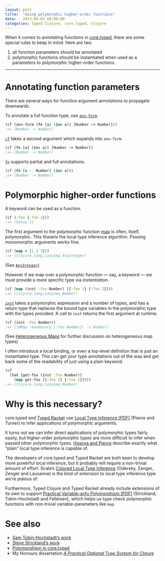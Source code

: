 ```yaml
---
layout: post
title:  "Using polymorphic higher-order functions"
date:   2013-09-03 00:00:00
categories: Typed Clojure, core.typed, Clojure
---
```


When it comes to annotating functions in [core.typed](https://github.com/clojure/core.typed), there are
some special rules to keep in mind.
Here are two.

1. all function parameters should be annotated
2. polymorphic functions should be instantiated when used
  as a parameters to polymorphic higher-order functions.

<hr/>

# Annotating function parameters

There are several ways for function argument annotations to propagate
downwards.

To annotate a full function type, use [`ann-form`](http://clojure.github.io/core.typed/#clojure.core.typed/ann-form).

```clojure
(cf (ann-form (fn [a] (inc a)) [Number -> Number]))
;=> [Number -> Number]
```

[`cf`](http://clojure.github.io/core.typed/#clojure.core.typed/cf) takes a second argument which expands
into `ann-form`.

```clojure
(cf (fn [a] (inc a)) [Number -> Number])
;=> [Number -> Number]
```

[`fn`](http://clojure.github.io/core.typed/#clojure.core.typed/fn) supports partial and full
annotations.

```clojure
(cf (fn [a :- Number] (inc a)))
;=> [Number -> Number]
```

</hr>

# Polymorphic higher-order functions

A keyword can be used as a function.

```clojure
(cf (:foo {:foo 1}))
;=> (Value 1)
```

The first argument to the polymorphic function [map](https://github.com/clojure/core.typed/blob/57da1175037dfd61c96c711165ea318db65f46c0/src/main/clojure/clojure/core/typed/base_env.clj#L1002) is often, itself, polymorphic.
This thwarts the local type inference algorithm.
Passing monomorphic arguments works fine.

```clojure
(cf (map + [1 2 3]))
;=> (clojure.lang.LazySeq AnyInteger)
```

(See [`AnyInteger`](http://clojure.github.io/core.typed/#clojure.core.typed/AnyInteger)).

However if we map over a polymorphic function &mdash; say, a keyword &mdash; we must
provide a more specific type via _instantiation_.

```clojure
(cf (map (inst :foo Number) [{:foo 1} {:foo 2}]))
;=> (clojure.lang.LazySeq Number)
```

[`inst`](http://clojure.github.io/core.typed/#clojure.core.typed/inst) takes a polymorphic
expression and a number of types, and has a return type that replaces the bound type variables
in the polymorphic type with the types provided.
A call to `inst` returns the first argument at runtime.

```clojure
(cf (inst :foo Number))
;=> [(HMap :mandatory {:foo Number}) -> Number]
```

(See [Heterogeneous Maps](https://github.com/clojure/core.typed/wiki/Types#heterogeneous-maps)
for further discussion on heterogeneous map types)

I often introduce a local binding, or even a top-level definition that is just an instantiated type.
This can get your type annotations out of the way and get back some of the readability of just using
a plain keyword.

```clojure
(cf
  (let [get-foo (inst :foo Number)]
    (map get-foo [{:foo 1} {:foo 2}])))
;=> (clojure.lang.LazySeq Number)
```

</hr>

# Why is this necessary?

core.typed and [Typed Racket](http://docs.racket-lang.org/ts-guide/)
use [Local Type Inference (PDF)](http://www.cis.upenn.edu/~bcpierce/papers/lti.pdf) (Pierce and Turner)
to infer applications of polymorphic arguments.

It turns out we can infer direct applications of polymorphic types fairly easily, but
higher-order polymorphic types are more difficult to infer when passed other polymorphic
types. [Hosoya and Pierce](http://citeseerx.ist.psu.edu/viewdoc/summary?doi=10.1.1.39.7265)
describe exactly what &ldquo;plain&rdquo; local type inference is capable of.

The developers of core.typed and Typed Racket are both keen to develop more powerful local inference,
but it probably will require a non-trivial amount of effort. 
Scala&rsquo;s [Colored Local Type Inference](http://lampwww.epfl.ch/~odersky/papers/popl01.html) (Odersky, Zenger, Zenger and Lausanne) 
is the kind of extension to local type inference type we&rsquo;re jealous of.

Furthermore, Typed Clojure and Typed Racket already include extensions of its own to support [Practical Variable-arity
Polymorphism (PDF)](http://www.ccs.neu.edu/racket/pubs/esop09-sthf.pdf) (Strickland, Tobin-Hochstadt and Felleisen),
which helps us type check polymorphic functions with non-trivial variable-parameters like `map`.

</hr>

# See also

- [Sam Tobin-Hochstadt&rsquo;s work](http://www.ccs.neu.edu/home/samth/)
- [Steve Strickland&rsquo;s work](http://www.ccs.neu.edu/home/sstrickl/)
- [Polymorphism in core.typed](https://github.com/clojure/core.typed/wiki/User-Guide#polymorphism)
- My Honours dissertation [_A Practical Optional Type System for Clojure_](https://github.com/downloads/frenchy64/papers/ambrose-honours.pdf)
